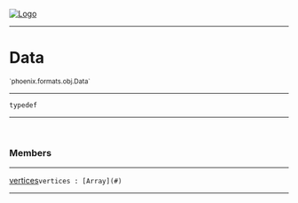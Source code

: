 
[![Logo](../../../../images/logo.png)](../../../../api/index.html)

---



<h1>Data</h1>
<small>`phoenix.formats.obj.Data`</small>



---

`typedef`

---

&nbsp;
&nbsp;



<h3>Members</h3> <hr/><span class="member apipage">
                <a name="vertices"><a class="lift" href="#vertices">vertices</a></a><code class="signature apipage">vertices : [Array](#)</code><br/></span>
            <span class="small_desc_flat"></span>







---

&nbsp;
&nbsp;
&nbsp;
&nbsp;